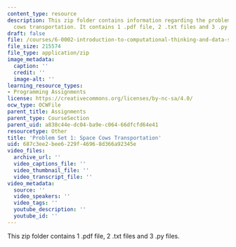 ```yaml
---
content_type: resource
description: This zip folder contains information regarding the problem set 1 space
  cows transportation. It contains 1 .pdf file, 2 .txt files and 3 .py files.
draft: false
file: /courses/6-0002-introduction-to-computational-thinking-and-data-science-fall-2016/687c3ee2bee6229f46968d366a92345e_PS1.zip
file_size: 215574
file_type: application/zip
image_metadata:
  caption: ''
  credit: ''
  image-alt: ''
learning_resource_types:
- Programming Assignments
license: https://creativecommons.org/licenses/by-nc-sa/4.0/
ocw_type: OCWFile
parent_title: Assignments
parent_type: CourseSection
parent_uid: a838c44e-dc04-ba9e-c064-66dfcfd64e41
resourcetype: Other
title: 'Problem Set 1: Space Cows Transportation'
uid: 687c3ee2-bee6-229f-4696-8d366a92345e
video_files:
  archive_url: ''
  video_captions_file: ''
  video_thumbnail_file: ''
  video_transcript_file: ''
video_metadata:
  source: ''
  video_speakers: ''
  video_tags: ''
  youtube_description: ''
  youtube_id: ''
---
```

This zip folder contains 1 .pdf file, 2 .txt files and 3 .py files.